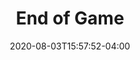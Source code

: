 ---
title: "End of Game"
date: 2020-08-03T15:57:52-04:00
type: book

weight: 50

toc: true

# But this in the body to list children pages
# {{< list_children >}}
---